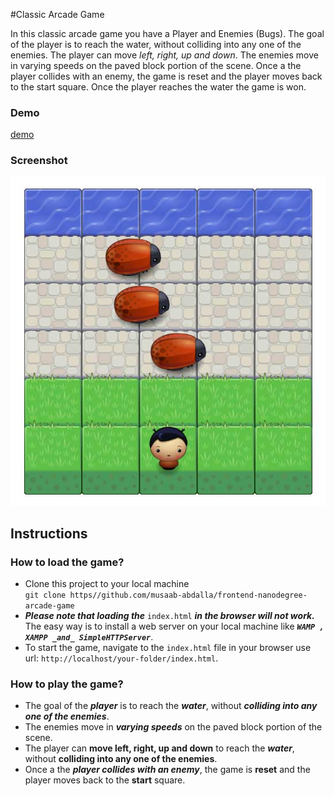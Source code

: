 #Classic Arcade Game

In this classic arcade game you have a Player and Enemies (Bugs). The goal of the player is to reach the water, without colliding into any one of the enemies. The player can move _left, right, up and down_. The enemies move in varying speeds on the paved block portion of the scene. Once a the player collides with an enemy, the game is reset and the player moves back to the start square. Once the player reaches the water the game is won. <br/>

### Demo
[demo](https://musaab-abdalla.github.io/frontend-nanodegree-arcade-game/)

### Screenshot


![alt text](https://raw.githubusercontent.com/musaab-abdalla/musaab-abdalla.github.io/master/frontend-nanodegree-arcade-game/images/screenshot.jpg "Classic arcade game")

Instructions
------------
### How to load the game?
* Clone this project to your local machine <br/>
`git clone https//github.com/musaab-abdalla/frontend-nanodegree-arcade-game`
* _**Please note that loading the**_ `index.html` _**in the browser will not work.**_ The easy way is to install a web server on your local machine like **_`WAMP , XAMPP _and_ SimpleHTTPServer`_**.
* To start the game, navigate to the `index.html` file in your browser use url: `http://localhost/your-folder/index.html`.

### How to play the game?

* The goal of the _**player**_ is to reach the _**water**_, without _**colliding into any one of the enemies**_.
* The enemies move in _**varying speeds**_ on the paved block portion of the scene.
* The player can **move left, right, up and down** to reach the _**water**_, without **colliding into any one of the enemies**.
* Once a the _**player collides with an enemy**_, the game is **reset** and the player moves back to the **start** square.
